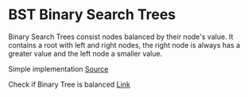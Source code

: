 # BST Binary Search Trees
Binary Search Trees consist nodes balanced by their node's value. It contains a root with left and right nodes, the right node is always has a greater value and the left node a smaller value. 

Simple implementation 
[Source](binary-search-tree.js) 


Check if Binary Tree is balanced
[Link](http://www.growingwiththeweb.com/2015/11/check-if-a-binary-tree-is-balanced.html)
